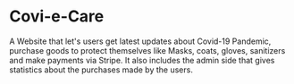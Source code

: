# Covi-e-Care
A Website that let's users get latest updates about Covid-19 Pandemic, purchase goods to protect themselves like Masks, coats, gloves, sanitizers and make payments via Stripe.
It also includes the admin side that gives statistics about the purchases made by the users. 
